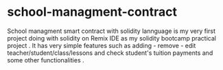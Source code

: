 # school-managment-contract

 School managment smart contract with solidity lannguage is my very first project doing with solidity on Remix IDE as my solidity bootcamp practical project .
 It has very simple features such as adding - remove - edit teacher/student/class/lessons and check student's tuition payments and some other functionalities .

